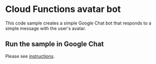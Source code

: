 # Cloud Functions avatar bot

This code sample creates a simple Google Chat bot that responds to
a simple message with the user's avatar.

## Run the sample in Google Chat

Please see [instructions](https://developers.google.com/chat/quickstart/gcf-app).
